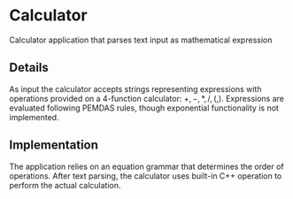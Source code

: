 # Calculator
Calculator application that parses text input as mathematical expression

## Details
As input the calculator accepts strings representing expressions with operations provided on a 4-function calculator: $+,-,*,/,(,)$. 
Expressions are evaluated following PEMDAS rules, though exponential functionality is not implemented.

## Implementation
The application relies on an equation grammar that determines the order of operations.
After text parsing, the calculator uses built-in C++ operation to perform the actual calculation.
